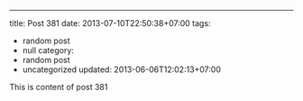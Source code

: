 ---
title: Post 381
date: 2013-07-10T22:50:38+07:00
tags:
  - random post
  - null
category:
  - random post
  - uncategorized
updated: 2013-06-06T12:02:13+07:00

This is content of post 381
